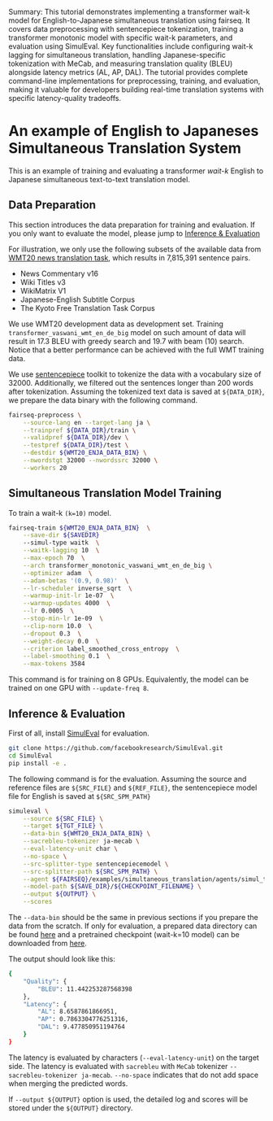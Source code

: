 Summary: This tutorial demonstrates implementing a transformer wait-k model for English-to-Japanese simultaneous translation using fairseq. It covers data preprocessing with sentencepiece tokenization, training a transformer monotonic model with specific wait-k parameters, and evaluation using SimulEval. Key functionalities include configuring wait-k lagging for simultaneous translation, handling Japanese-specific tokenization with MeCab, and measuring translation quality (BLEU) alongside latency metrics (AL, AP, DAL). The tutorial provides complete command-line implementations for preprocessing, training, and evaluation, making it valuable for developers building real-time translation systems with specific latency-quality tradeoffs.

# An example of English to Japaneses Simultaneous Translation System

This is an example of training and evaluating a transformer *wait-k* English to Japanese simultaneous text-to-text translation model.

## Data Preparation
This section introduces the data preparation for training and evaluation.
If you only want to evaluate the model, please jump to [Inference & Evaluation](#inference-&-evaluation)

For illustration, we only use the following subsets of the available data from [WMT20 news translation task](http://www.statmt.org/wmt20/translation-task.html), which results in 7,815,391 sentence pairs.
- News Commentary v16
- Wiki Titles v3
- WikiMatrix V1
- Japanese-English Subtitle Corpus
- The Kyoto Free Translation Task Corpus

We use WMT20 development data as development set. Training `transformer_vaswani_wmt_en_de_big` model on such amount of data will result in 17.3 BLEU with greedy search and 19.7 with beam (10) search. Notice that a better performance can be achieved with the full WMT training data.

We use [sentencepiece](https://github.com/google/sentencepiece) toolkit to tokenize the data with a vocabulary size of 32000.
Additionally, we filtered out the sentences longer than 200 words after tokenization.
Assuming the tokenized text data is saved at `${DATA_DIR}`,
we prepare the data binary with the following command.

```bash
fairseq-preprocess \
    --source-lang en --target-lang ja \
    --trainpref ${DATA_DIR}/train \
    --validpref ${DATA_DIR}/dev \
    --testpref ${DATA_DIR}/test \
    --destdir ${WMT20_ENJA_DATA_BIN} \
    --nwordstgt 32000 --nwordssrc 32000 \
    --workers 20
```

## Simultaneous Translation Model Training
To train a wait-k `(k=10)` model.
```bash
fairseq-train ${WMT20_ENJA_DATA_BIN}  \
    --save-dir ${SAVEDIR}
    --simul-type waitk  \
    --waitk-lagging 10  \
    --max-epoch 70  \
    --arch transformer_monotonic_vaswani_wmt_en_de_big \
    --optimizer adam  \
    --adam-betas '(0.9, 0.98)'  \
    --lr-scheduler inverse_sqrt  \
    --warmup-init-lr 1e-07  \
    --warmup-updates 4000  \
    --lr 0.0005  \
    --stop-min-lr 1e-09  \
    --clip-norm 10.0  \
    --dropout 0.3  \
    --weight-decay 0.0  \
    --criterion label_smoothed_cross_entropy  \
    --label-smoothing 0.1  \
    --max-tokens 3584
```
This command is for training on 8 GPUs. Equivalently, the model can be trained on one GPU with `--update-freq 8`.

## Inference & Evaluation
First of all, install [SimulEval](https://github.com/facebookresearch/SimulEval) for evaluation.

```bash
git clone https://github.com/facebookresearch/SimulEval.git
cd SimulEval
pip install -e .
```

The following command is for the evaluation.
Assuming the source and reference files are `${SRC_FILE}` and `${REF_FILE}`, the sentencepiece model file for English is saved at `${SRC_SPM_PATH}`


```bash
simuleval \
    --source ${SRC_FILE} \
    --target ${TGT_FILE} \
    --data-bin ${WMT20_ENJA_DATA_BIN} \
    --sacrebleu-tokenizer ja-mecab \
    --eval-latency-unit char \
    --no-space \
    --src-splitter-type sentencepiecemodel \
    --src-splitter-path ${SRC_SPM_PATH} \
    --agent ${FAIRSEQ}/examples/simultaneous_translation/agents/simul_trans_text_agent_enja.py \
    --model-path ${SAVE_DIR}/${CHECKPOINT_FILENAME} \
    --output ${OUTPUT} \
    --scores
```

The `--data-bin` should be the same in previous sections if you prepare the data from the scratch.
If only for evaluation, a prepared data directory can be found [here](https://dl.fbaipublicfiles.com/simultaneous_translation/wmt20_enja_medium_databin.tgz) and a pretrained checkpoint (wait-k=10 model) can be downloaded from [here](https://dl.fbaipublicfiles.com/simultaneous_translation/wmt20_enja_medium_wait10_ckpt.pt).

The output should look like this:
```bash
{
    "Quality": {
        "BLEU": 11.442253287568398
    },
    "Latency": {
        "AL": 8.6587861866951,
        "AP": 0.7863304776251316,
        "DAL": 9.477850951194764
    }
}
```
The latency is evaluated by characters (`--eval-latency-unit`) on the target side. The latency is evaluated with `sacrebleu` with `MeCab` tokenizer `--sacrebleu-tokenizer ja-mecab`. `--no-space` indicates that do not add space when merging the predicted words.

If `--output ${OUTPUT}` option is used, the detailed log and scores will be stored under the `${OUTPUT}` directory.
